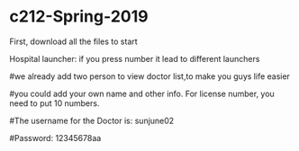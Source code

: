 # c212-Spring-2019

First, download all the files to start

Hospital launcher: if you press number it lead to different launchers

#we already add two person to view doctor list,to make you guys life easier

#you could add your own name and other info. For license number, you need to put 10 numbers.



#The username for the Doctor is: sunjune02

#Password: 12345678aa








